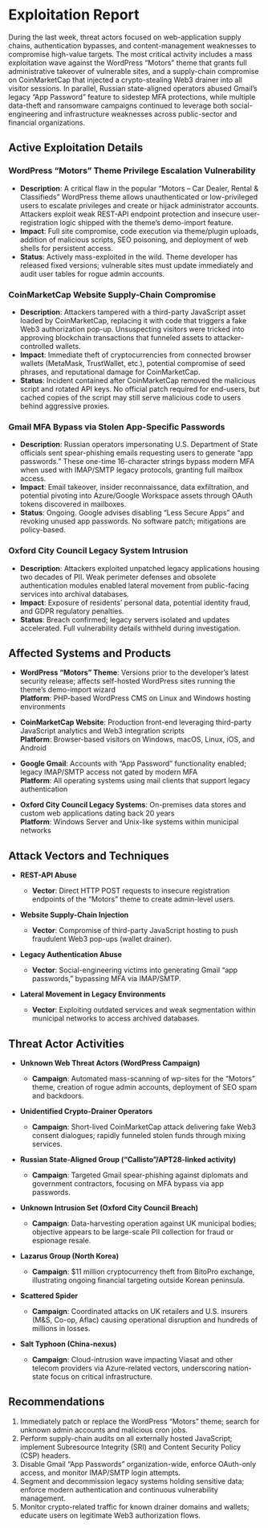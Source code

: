 # Exploitation Report

During the last week, threat actors focused on web-application supply chains, authentication bypasses, and content-management weaknesses to compromise high-value targets. The most critical activity includes a mass exploitation wave against the WordPress “Motors” theme that grants full administrative takeover of vulnerable sites, and a supply-chain compromise on CoinMarketCap that injected a crypto-stealing Web3 drainer into all visitor sessions. In parallel, Russian state-aligned operators abused Gmail’s legacy “App Password” feature to sidestep MFA protections, while multiple data-theft and ransomware campaigns continued to leverage both social-engineering and infrastructure weaknesses across public-sector and financial organizations.

## Active Exploitation Details

### WordPress “Motors” Theme Privilege Escalation Vulnerability
- **Description**: A critical flaw in the popular “Motors – Car Dealer, Rental & Classifieds” WordPress theme allows unauthenticated or low-privileged users to escalate privileges and create or hijack administrator accounts. Attackers exploit weak REST-API endpoint protection and insecure user-registration logic shipped with the theme’s demo-import feature.
- **Impact**: Full site compromise, code execution via theme/plugin uploads, addition of malicious scripts, SEO poisoning, and deployment of web shells for persistent access.
- **Status**: Actively mass-exploited in the wild. Theme developer has released fixed versions; vulnerable sites must update immediately and audit user tables for rogue admin accounts.

### CoinMarketCap Website Supply-Chain Compromise
- **Description**: Attackers tampered with a third-party JavaScript asset loaded by CoinMarketCap, replacing it with code that triggers a fake Web3 authorization pop-up. Unsuspecting visitors were tricked into approving blockchain transactions that funneled assets to attacker-controlled wallets.
- **Impact**: Immediate theft of cryptocurrencies from connected browser wallets (MetaMask, TrustWallet, etc.), potential compromise of seed phrases, and reputational damage for CoinMarketCap.
- **Status**: Incident contained after CoinMarketCap removed the malicious script and rotated API keys. No official patch required for end-users, but cached copies of the script may still serve malicious code to users behind aggressive proxies.

### Gmail MFA Bypass via Stolen App-Specific Passwords
- **Description**: Russian operators impersonating U.S. Department of State officials sent spear-phishing emails requesting users to generate “app passwords.” These one-time 16-character strings bypass modern MFA when used with IMAP/SMTP legacy protocols, granting full mailbox access.
- **Impact**: Email takeover, insider reconnaissance, data exfiltration, and potential pivoting into Azure/Google Workspace assets through OAuth tokens discovered in mailboxes.
- **Status**: Ongoing. Google advises disabling “Less Secure Apps” and revoking unused app passwords. No software patch; mitigations are policy-based.

### Oxford City Council Legacy System Intrusion
- **Description**: Attackers exploited unpatched legacy applications housing two decades of PII. Weak perimeter defenses and obsolete authentication modules enabled lateral movement from public-facing services into archival databases.
- **Impact**: Exposure of residents’ personal data, potential identity fraud, and GDPR regulatory penalties.
- **Status**: Breach confirmed; legacy servers isolated and updates accelerated. Full vulnerability details withheld during investigation.

## Affected Systems and Products

- **WordPress “Motors” Theme**: Versions prior to the developer’s latest security release; affects self-hosted WordPress sites running the theme’s demo-import wizard  
  **Platform**: PHP-based WordPress CMS on Linux and Windows hosting environments

- **CoinMarketCap Website**: Production front-end leveraging third-party JavaScript analytics and Web3 integration scripts  
  **Platform**: Browser-based visitors on Windows, macOS, Linux, iOS, and Android

- **Google Gmail**: Accounts with “App Password” functionality enabled; legacy IMAP/SMTP access not gated by modern MFA  
  **Platform**: All operating systems using mail clients that support legacy authentication

- **Oxford City Council Legacy Systems**: On-premises data stores and custom web applications dating back 20 years  
  **Platform**: Windows Server and Unix-like systems within municipal networks

## Attack Vectors and Techniques

- **REST-API Abuse**  
  - **Vector**: Direct HTTP POST requests to insecure registration endpoints of the “Motors” theme to create admin-level users.

- **Website Supply-Chain Injection**  
  - **Vector**: Compromise of third-party JavaScript hosting to push fraudulent Web3 pop-ups (wallet drainer).

- **Legacy Authentication Abuse**  
  - **Vector**: Social-engineering victims into generating Gmail “app passwords,” bypassing MFA via IMAP/SMTP.

- **Lateral Movement in Legacy Environments**  
  - **Vector**: Exploiting outdated services and weak segmentation within municipal networks to access archived databases.

## Threat Actor Activities

- **Unknown Web Threat Actors (WordPress Campaign)**  
  - **Campaign**: Automated mass-scanning of wp-sites for the “Motors” theme, creation of rogue admin accounts, deployment of SEO spam and backdoors.

- **Unidentified Crypto-Drainer Operators**  
  - **Campaign**: Short-lived CoinMarketCap attack delivering fake Web3 consent dialogues; rapidly funneled stolen funds through mixing services.

- **Russian State-Aligned Group (“Callisto”/APT28-linked activity)**  
  - **Campaign**: Targeted Gmail spear-phishing against diplomats and government contractors, focusing on MFA bypass via app passwords.

- **Unknown Intrusion Set (Oxford City Council Breach)**  
  - **Campaign**: Data-harvesting operation against UK municipal bodies; objective appears to be large-scale PII collection for fraud or espionage resale.

- **Lazarus Group (North Korea)**  
  - **Campaign**: $11 million cryptocurrency theft from BitoPro exchange, illustrating ongoing financial targeting outside Korean peninsula.

- **Scattered Spider**  
  - **Campaign**: Coordinated attacks on UK retailers and U.S. insurers (M&S, Co-op, Aflac) causing operational disruption and hundreds of millions in losses.

- **Salt Typhoon (China-nexus)**  
  - **Campaign**: Cloud-intrusion wave impacting Viasat and other telecom providers via Azure-related vectors, underscoring nation-state focus on critical infrastructure.

## Recommendations

1. Immediately patch or replace the WordPress “Motors” theme; search for unknown admin accounts and malicious cron jobs.  
2. Perform supply-chain audits on all externally hosted JavaScript; implement Subresource Integrity (SRI) and Content Security Policy (CSP) headers.  
3. Disable Gmail “App Passwords” organization-wide, enforce OAuth-only access, and monitor IMAP/SMTP login attempts.  
4. Segment and decommission legacy systems holding sensitive data; enforce modern authentication and continuous vulnerability management.  
5. Monitor crypto-related traffic for known drainer domains and wallets; educate users on legitimate Web3 authorization flows.